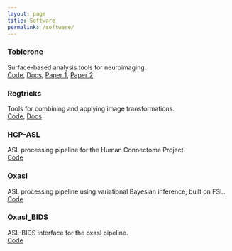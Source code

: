 ```yaml
---
layout: page
title: Software
permalink: /software/
---
```


### Toblerone
Surface-based analysis tools for neuroimaging.  
[Code](https://github.com/tomfrankkirk/toblerone), [Docs](https://toblerone.readthedocs.io/en/latest/), [Paper 1](https://doi.org/10.1109/TMI.2019.2951080), [Paper 2](https://doi.org/10.1101/2022.01.28.477071)

### Regtricks
Tools for combining and applying image transformations.  
[Code](https://github.com/tomfrankkirk/regtricks), [Docs](https://regtricks.readthedocs.io/en/latest/)

### HCP-ASL
ASL processing pipeline for the Human Connectome Project.  
[Code](https://github.com/ibme-qubic/hcp-asl)

### Oxasl
ASL processing pipeline using variational Bayesian inference, built on FSL.  
[Code](https://github.com/ibme-qubic/oxasl)

### Oxasl_BIDS
ASL-BIDS interface for the oxasl pipeline.  
[Code](https://github.com/physimals/oxasl_bids)